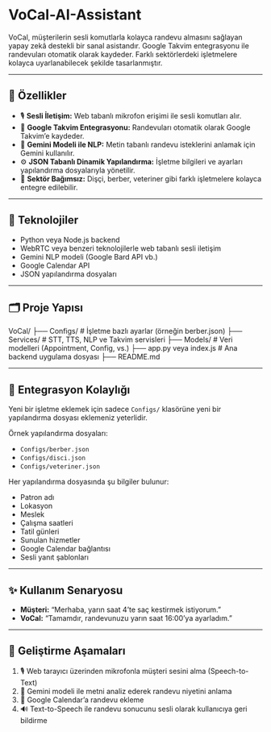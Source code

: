 # VoCal-AI-Assistant

VoCal, müşterilerin sesli komutlarla kolayca randevu almasını sağlayan yapay zekâ destekli bir sanal asistandır. Google Takvim entegrasyonu ile randevuları otomatik olarak kaydeder. Farklı sektörlerdeki işletmelere kolayca uyarlanabilecek şekilde tasarlanmıştır.

---

## 🚀 Özellikler

- 🎙️ **Sesli İletişim:** Web tabanlı mikrofon erişimi ile sesli komutları alır.  
- 📅 **Google Takvim Entegrasyonu:** Randevuları otomatik olarak Google Takvim’e kaydeder.  
- 🧠 **Gemini Modeli ile NLP:** Metin tabanlı randevu isteklerini anlamak için Gemini kullanılır.  
- ⚙️ **JSON Tabanlı Dinamik Yapılandırma:** İşletme bilgileri ve ayarları yapılandırma dosyalarıyla yönetilir.  
- 🏥 **Sektör Bağımsız:** Dişçi, berber, veteriner gibi farklı işletmelere kolayca entegre edilebilir.

---

## 🧱 Teknolojiler

- Python veya Node.js backend  
- WebRTC veya benzeri teknolojilerle web tabanlı sesli iletişim  
- Gemini NLP modeli (Google Bard API vb.)  
- Google Calendar API  
- JSON yapılandırma dosyaları

---

## 🗂️ Proje Yapısı

VoCal/
├── Configs/ # İşletme bazlı ayarlar (örneğin berber.json)
├── Services/ # STT, TTS, NLP ve Takvim servisleri
├── Models/ # Veri modelleri (Appointment, Config, vs.)
├── app.py veya index.js # Ana backend uygulama dosyası
├── README.md


---

## 🔁 Entegrasyon Kolaylığı

Yeni bir işletme eklemek için sadece `Configs/` klasörüne yeni bir yapılandırma dosyası eklemeniz yeterlidir.

Örnek yapılandırma dosyaları:  
- `Configs/berber.json`  
- `Configs/disci.json`  
- `Configs/veteriner.json`

Her yapılandırma dosyasında şu bilgiler bulunur:  
- Patron adı  
- Lokasyon  
- Meslek  
- Çalışma saatleri  
- Tatil günleri  
- Sunulan hizmetler  
- Google Calendar bağlantısı  
- Sesli yanıt şablonları

---

## ✨ Kullanım Senaryosu

- **Müşteri:** “Merhaba, yarın saat 4’te saç kestirmek istiyorum.”  
- **VoCal:** “Tamamdır, randevunuzu yarın saat 16:00’ya ayarladım.”

---

## 📌 Geliştirme Aşamaları

1. 🎙️ Web tarayıcı üzerinden mikrofonla müşteri sesini alma (Speech-to-Text)  
2. 📄 Gemini modeli ile metni analiz ederek randevu niyetini anlama  
3. 📆 Google Calendar’a randevu ekleme  
4. 🔊 Text-to-Speech ile randevu sonucunu sesli olarak kullanıcıya geri bildirme
